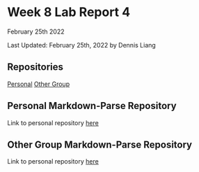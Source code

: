 # Week 8 Lab Report 4
February 25th 2022

Last Updated: February 25th, 2022 by Dennis Liang

## Repositories
[Personal](https://github.com/dennisliang01/markdown-parse)
[Other Group](https://github.com/codyprupp/markdown-parse)

## Personal Markdown-Parse Repository
Link to personal repository [here](https://github.com/dennisliang01/markdown-parse)

## Other Group Markdown-Parse Repository
Link to personal repository [here](https://github.com/codyprupp/markdown-parse)



